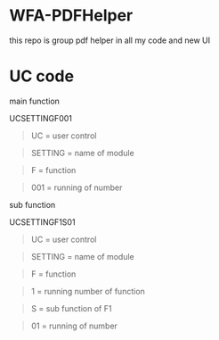# WFA-PDFHelper
this repo is group pdf helper in all my code and new UI 

# UC code
main function

UCSETTINGF001

>UC = user control

>SETTING = name of module

>F = function

>001 = running of number

sub function

UCSETTINGF1S01

>UC = user control

>SETTING = name of module

>F = function

>1 = running number of function

>S = sub function of F1

>01 = running of number

